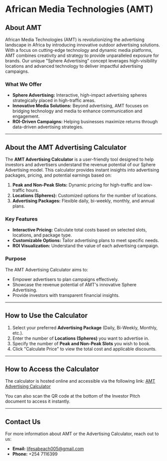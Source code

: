 # African Media Technologies (AMT)

## About AMT
African Media Technologies (AMT) is revolutionizing the advertising landscape in Africa by introducing innovative outdoor advertising solutions. With a focus on cutting-edge technology and dynamic media platforms, AMT combines creativity and strategy to provide unparalleled exposure for brands. Our unique "Sphere Advertising" concept leverages high-visibility locations and advanced technology to deliver impactful advertising campaigns.

### What We Offer
- **Sphere Advertising:** Interactive, high-impact advertising spheres strategically placed in high-traffic areas.
- **Innovative Media Solutions:** Beyond advertising, AMT focuses on bridging technology and media to enhance communication and engagement.
- **ROI-Driven Campaigns:** Helping businesses maximize returns through data-driven advertising strategies.

---

## About the AMT Advertising Calculator
The **AMT Advertising Calculator** is a user-friendly tool designed to help investors and advertisers understand the revenue potential of our Sphere Advertising model. This calculator provides instant insights into advertising packages, pricing, and potential earnings based on:

1. **Peak and Non-Peak Slots:** Dynamic pricing for high-traffic and low-traffic hours.
2. **Locations (Spheres):** Customized options for the number of locations.
3. **Advertising Packages:** Flexible daily, bi-weekly, monthly, and annual plans.

### Key Features
- **Interactive Pricing:** Calculate total costs based on selected slots, locations, and package type.
- **Customizable Options:** Tailor advertising plans to meet specific needs.
- **ROI Visualization:** Understand the value of each advertising campaign.

### Purpose
The AMT Advertising Calculator aims to:
- Empower advertisers to plan campaigns effectively.
- Showcase the revenue potential of AMT's innovative Sphere Advertising.
- Provide investors with transparent financial insights.

---

## How to Use the Calculator
1. Select your preferred **Advertising Package** (Daily, Bi-Weekly, Monthly, etc.).
2. Enter the number of **Locations (Spheres)** you want to advertise in.
3. Specify the number of **Peak and Non-Peak Slots** you wish to book.
4. Click "Calculate Price" to view the total cost and applicable discounts.

---

## How to Access the Calculator
The calculator is hosted online and accessible via the following link:
[AMT Advertising Calculator](https://your-username.github.io/amt-calculator/)

You can also scan the QR code at the bottom of the Investor Pitch document to access it instantly.

---

## Contact Us
For more information about AMT or the Advertising Calculator, reach out to us:

- **Email:** lifesabeach005@gmail.com
- **Phone:** +254 7116399

